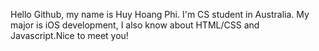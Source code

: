 Hello Github, my name is Huy Hoang Phi. I'm CS student in Australia. My major is iOS development, I also know about HTML/CSS and Javascript.Nice to meet you!